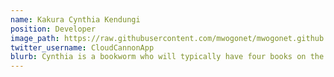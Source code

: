 ```yaml
---
name: Kakura Cynthia Kendungi
position: Developer
image_path: https://raw.githubusercontent.com/mwogonet/mwogonet.github.io/master/_staff_members/cynthia.jpeg
twitter_username: CloudCannonApp
blurb: Cynthia is a bookworm who will typically have four books on the go.
---
```

